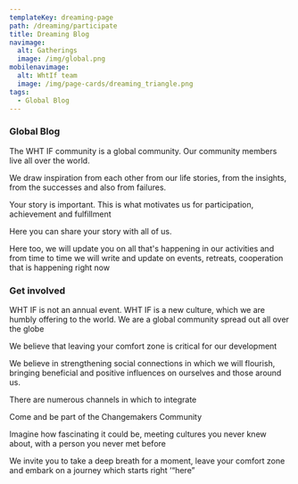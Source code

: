 ```yaml
---
templateKey: dreaming-page
path: /dreaming/participate
title: Dreaming Blog
navimage:
  alt: Gatherings
  image: /img/global.png
mobilenavimage:
  alt: WhtIf team
  image: /img/page-cards/dreaming_triangle.png
tags:
  - Global Blog
---
```

### **Global Blog**

The WHT IF community is a global community. Our community members live all over the world.

We draw inspiration from each other from our life stories, from the insights, from the successes and also from failures.

Your story is important. This is what motivates us for participation, achievement and fulfillment

Here you can share your story with all of us.

Here too, we will update you on all that's happening in our activities and from time to time we will write and update on events, retreats, cooperation that is happening right now

### **Get involved**

WHT IF is not an annual event. WHT IF is a new culture, which we are humbly offering to the world. We are a global community spread out all over the globe

We believe that leaving your comfort zone is critical for our development

We believe in strengthening social connections in which we will flourish, bringing beneficial and positive influences on ourselves and those around us.

There are numerous channels in which to integrate

Come and be part of the Changemakers Community

Imagine how fascinating it could be, meeting cultures you never knew about, with a person you never met before

We invite you to take a deep breath for a moment, leave your comfort zone and embark on a journey which starts right ‘“here”